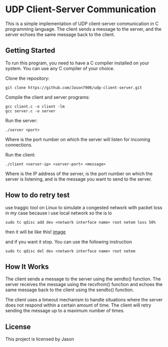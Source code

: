 # UDP Client-Server Communication
This is a simple implementation of UDP client-server communication in C programming language. The client sends a message to the server, and the server echoes the same message back to the client.

## Getting Started
To run this program, you need to have a C compiler installed on your system. You can use any C compiler of your choice.

Clone the repository:
```bash=
git clone https://github.com/Jason7906/udp-client-server.git
```

Compile the client and server programs:
```bash=
gcc client.c -o client -lm
gcc server.c -o server
```
Run the server:

```bash=
./server <port>
```

Where <port> is the port number on which the server will listen for incoming connections.

Run the client:

```bash=
./client <server-ip> <server-port> <message>
```
Where <server-ip> is the IP address of the server, <server-port> is the port number on which the server is listening, and <message> is the message you want to send to the server.

## How to do retry test
use traggic tool on Linux to simulate a congested network with packet loss
in my case because i use local network so the <network interface name> is lo
```bash=
sudo tc qdisc add dev <network interface name> root netem loss 50%
```
then it will be like this!
[image](https://user-images.githubusercontent.com/90664935/223033841-aff63f25-8085-4bcc-b88c-8b5c525179bf.png)
  
and if you want it stop. You can use the following instruction
```bash=
sudo tc qdisc del dev <network interface name> root netem
```

## How It Works
The client sends a message to the server using the sendto() function. The server receives the message using the recvfrom() function and echoes the same message back to the client using the sendto() function.

The client uses a timeout mechanism to handle situations where the server does not respond within a certain amount of time. The client will retry sending the message up to a maximum number of times.

## License
This project is licensed by Jason
